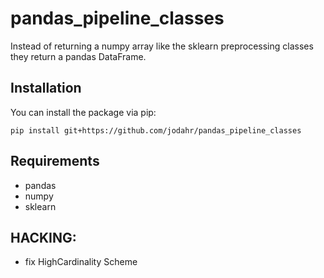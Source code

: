 # pandas_pipeline_classes

Instead of returning a numpy array like the sklearn preprocessing classes they return a pandas DataFrame.

## Installation
You can install the package via pip:

`pip install git+https://github.com/jodahr/pandas_pipeline_classes`

## Requirements
- pandas
- numpy
- sklearn

## HACKING:

- fix HighCardinality Scheme
